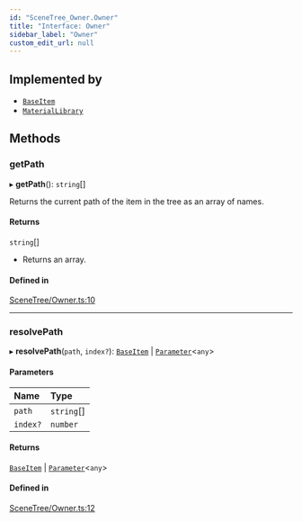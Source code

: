 ```yaml
---
id: "SceneTree_Owner.Owner"
title: "Interface: Owner"
sidebar_label: "Owner"
custom_edit_url: null
---
```




## Implemented by

- [`BaseItem`](SceneTree_BaseItem.BaseItem)
- [`MaterialLibrary`](SceneTree_MaterialLibrary.MaterialLibrary)

## Methods

### getPath

▸ **getPath**(): `string`[]

Returns the current path of the item in the tree as an array of names.

#### Returns

`string`[]

- Returns an array.

#### Defined in

[SceneTree/Owner.ts:10](https://github.com/ZeaInc/zea-engine/blob/339201283/src/SceneTree/Owner.ts#L10)

___

### resolvePath

▸ **resolvePath**(`path`, `index?`): [`BaseItem`](SceneTree_BaseItem.BaseItem) \| [`Parameter`](Parameters/SceneTree_Parameters_Parameter.Parameter)<`any`\>

#### Parameters

| Name | Type |
| :------ | :------ |
| `path` | `string`[] |
| `index?` | `number` |

#### Returns

[`BaseItem`](SceneTree_BaseItem.BaseItem) \| [`Parameter`](Parameters/SceneTree_Parameters_Parameter.Parameter)<`any`\>

#### Defined in

[SceneTree/Owner.ts:12](https://github.com/ZeaInc/zea-engine/blob/339201283/src/SceneTree/Owner.ts#L12)

